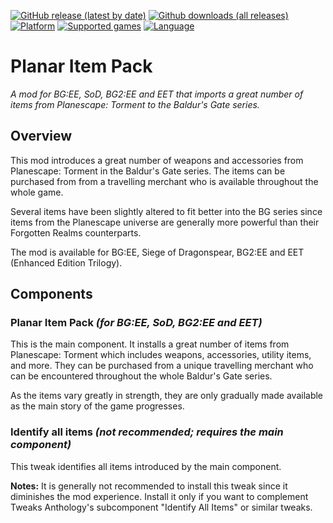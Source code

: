 [![GitHub release (latest by date)](https://img.shields.io/github/v/release/Argent77/A7-Planar-ItemPack?color=darkred&include_prereleases&label=latest%20release)](https://github.com/Argent77/A7-Planar-ItemPack/releases/latest)
[![Github downloads (all releases)](https://img.shields.io/github/downloads/Argent77/A7-Planar-ItemPack/total.svg?color=gold)](https://github.com/Argent77/A7-Planar-ItemPack/releases)
[![Platform](https://img.shields.io/static/v1?label=platform&message=Windows%20%7C%20macOS%20%7C%20Linux%20%7C%20Project%20Infinity&color=informational)](https://github.com/Argent77/A7-Planar-ItemPack/releases/latest)
[![Supported games](https://img.shields.io/static/v1?label=supported%20games&message=BG%3AEE%20%7C%20SoD%20%7C%20BG2%3AEE%20%7C%20EET&color=indigo)](https://github.com/Argent77/A7-Planar-ItemPack)
[![Language](https://img.shields.io/static/v1?label=language&message=English&color=limegreen)](https://github.com/Argent77/A7-Planar-ItemPack)

# Planar Item Pack
*A mod for BG:EE, SoD, BG2:EE and EET that imports a great number of items from Planescape: Torment to the Baldur's Gate series.*

<!--
[![Beamdog Forums](https://img.shields.io/static/v1?label=Discussion&message=Beamdog%20Forums&color=444&labelColor=eee&style=for-the-badge)](https://forums.beamdog.com/discussion/000/mod-planar-item-pack "Beamdog Forums")
&nbsp;&nbsp;
[![G3 Forums](https://img.shields.io/static/v1?label=Discussion&message=G3%20Forums&color=3b45a3&labelColor=eee&style=for-the-badge)](https://www.gibberlings3.net/forums/topic/000-planar-item-pack/ "The Gibberlings Three Forums")
-->

## Overview

This mod introduces a great number of weapons and accessories from Planescape: Torment in the Baldur's Gate series. The items can be purchased from from a travelling merchant who is available throughout the whole game.

Several items have been slightly altered to fit better into the BG series since items from the Planescape universe are generally more powerful than their Forgotten Realms counterparts.

The mod is available for BG:EE, Siege of Dragonspear, BG2:EE and EET (Enhanced Edition Trilogy).

## Components

### Planar Item Pack *(for BG:EE, SoD, BG2:EE and EET)*

This is the main component. It installs a great number of items from Planescape: Torment which includes weapons, accessories, utility items, and more. They can be purchased from a unique travelling merchant who can be encountered throughout the whole Baldur's Gate series.

As the items vary greatly in strength, they are only gradually made available as the main story of the game progresses.

### Identify all items *(not recommended; requires the main component)*

This tweak identifies all items introduced by the main component.

**Notes:**
It is generally not recommended to install this tweak since it diminishes the mod experience. Install it only if you want to complement Tweaks Anthology's subcomponent "Identify All Items" or similar tweaks.
